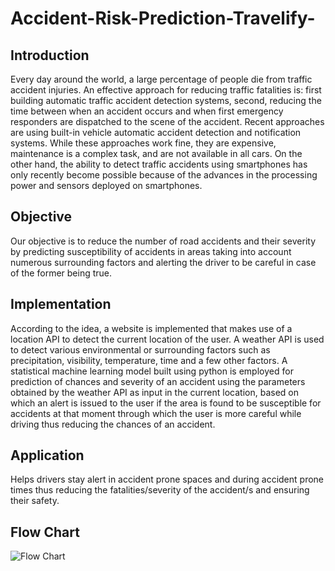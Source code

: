 # Accident-Risk-Prediction-Travelify-

<h2>Introduction</h2>
Every day around the world, a large percentage of people die from traffic accident injuries. An effective approach for reducing traffic fatalities is: first building automatic traffic accident detection systems, second, reducing the time between when an accident occurs and when first emergency responders are dispatched to the scene of the accident. Recent approaches are using built-in vehicle automatic accident detection and notification systems. While these approaches work fine, they are expensive, maintenance is a complex task, and are not available in all cars. On the other hand, the ability to detect traffic accidents using smartphones has only recently become possible because of the advances in the processing power and sensors deployed on smartphones.
 
<h2>Objective</h2>
Our objective is to reduce the number of road accidents and their severity by predicting susceptibility of accidents in areas taking into account numerous surrounding factors and alerting the driver to be careful in case of the former being true.
 



<h2>Implementation</h2>
According to the idea, a website is implemented that makes use of a location API to detect the current location of the user. A weather API is used to detect various environmental or surrounding factors such as precipitation, visibility, temperature, time and a few other factors. A statistical machine learning model built using python is employed for prediction of chances and severity of an accident using the parameters obtained by the weather API as input in the current location, based on which an alert is issued to the user if the area is found to be susceptible for accidents at that moment through which the user is more careful while driving thus reducing the chances of an accident.
 
<h2>Application</h2>
Helps drivers stay alert in accident prone spaces and during accident prone times thus reducing the fatalities/severity of the accident/s and ensuring their safety.

<h2>Flow Chart</h2>

![Flow Chart](https://user-images.githubusercontent.com/63184549/96331779-c0691280-107d-11eb-8d79-bc5f3982ac60.png)
